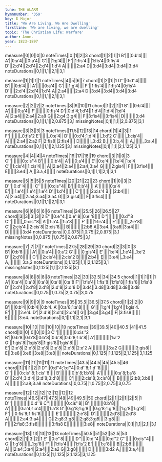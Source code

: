 ```yaml
---
tune: THE ALARM
hymnnumber: '359'
key: D Major
title: 'We Are Living, We Are Dwelling'
firstline: 'We are living, we are dwelling'
topic: 'The Christian Life: Warfare'
author: Anon.
year: 1823-1897
---
```

measure||0||0||0||0
noteTimes||0||1||2||3
chord||1||2||1||1
B'||||0:b'4||||
A'||0:a'4||||0:a'4||
G'||||1:g'4||||
F'||1:fis'4||||1:fis'4||0:fis'4
D'||2:d'4||2:d'4||2:d'4||1:d'4
A||||||||2:a4
D||3:d4||3:d4||3:d4||3:d4
noteDurations||0,1||1,1||2,1||3,1

measure||1||1||1||1
noteTimes||4||5||6||7
chord||1||2||1||1
D''||0:d''4||||||
B'||||0:b'4||||
A'||||||0:a'4||
G'||||1:g'4||||
F'||1:fis'4||||1:fis'4||0:fis'4
D'||||2:d'4||2:d'4||1:d'4
A||2:a4||||||2:a4
D||3:d4||3:d4||3:d4||3:d4
noteDurations||0,1||1,1||2,1||3,1

measure||2||2||2||2
noteTimes||8||9||10||11
chord||1||2||1||1
B'||||0:b'4||||
A'||||||0:a'4||
F'||||||||0:fis'4
D'||0:d'4;1:d'4||1:d'4||1:d'4||1:d'4
A||2:a4||||2:a4||2:a8
G||||2:g4;3:g4||||
F||3:fis4||||3:fis4||
D||||||||3:d4
noteDurations||0,1||1,1||2,0.875||3,1
missingNotes||0,1||1,1||2,0.875||3,1

measure||3||3||3||3
noteTimes||11.5||12||13||14
chord||1||4||3||1
F'||||||||_0:fis'2
E'||||||_0:e'4||
D'||||0:d'4;1:d'4||||_1:d'2
C'||||||_1:cis'4||
A||||||2:a4||2:a2
F||2:fis8||2:fis4||||
D||||||||_3:d2
B,||||3:b,4||||
A,||||||_3:a,4||
noteDurations||0,1||1,1||2,1.125||3,1
missingNotes||0,1||1,1||2,1.125||3,1

measure||4||4||4||4
noteTimes||16||17||18||19
chord||3||1||0||3
C''||||||||0:cis''4
B'||||||0:b'4||
A'||||0:a'4||||
E'||0:e'4||||1:e'4||1:e'4
C'||1:cis'4||1:cis'4||||
A||2:a4||2:a4||||2:a4;3:a4
G||||||2:gis4||
F||||3:fis4||||
E||||||3:e4||
A,||3:a,4||||||
noteDurations||0,1||1,1||2,1||3,1

measure||5||5||5||5
noteTimes||20||21||22||23
chord||1||0||3||3
D''||0:d''4||||||
C''||||||0:cis''4||
B'||||0:b'4||||
A'||||||||0:a'4
E'||||1:e'4||1:e'4||1:e'4
D'||1:d'4||||||
C'||||||||2:cis'4
B||||2:b4||||
A||2:a4||||2:a4;3:a4||3:a4
G||||3:gis4||||
F||3:fis4||||||
noteDurations||0,1||1,1||2,1||3,1

measure||6||6||6||6||6
noteTimes||24||25.5||26||26.5||27
chord||3||3||3||3||2
E''||0:e''4.||0:e''8||0:e''8||||
D''||||||||||0:d''8
C''||||||||_0:cis''8||
A'||1:a'4.||1:a'8||||||
F'||||||1:fis'4||||
E'||||||||_2:e'8||
C'||2:cis'4.||2:cis'8||2:cis'8||||
B||||||||||2:b8
A||3:a4.||3:a8||3:a4||||
D||||||||||3:d4
noteDurations||0,0.875||1,0.75||2,0.875||3,1
missingNotes||0,0.875||1,0.75||2,0.875||3,1

measure||7||7||7||7
noteTimes||27.5||28||29||30
chord||2||3||0||3
B'||0:b'8||||||
A'||||0:a'4||||0:a'2
G'||||||0:gis'4||
E'||||1:e'4||_1:e'4||_1:e'2
D'||2:d'8||||||
C'||||2:cis'4||||2:cis'2
B||||||2:b4||
E||||3:e4||_3:e4||
A,||||||||_3:a,2
noteDurations||0,1.125||1,1||2,1.125||3,1
missingNotes||0,1.125||1,1||2,1.125||3,1

measure||8||8||8||8||8
noteTimes||32||33||33.5||34||34.5
chord||1||1||1||1||1
A'||0:a'4||0:a'8||0:a'8||0:a'8||0:a'8
F'||1:fis'4||1:fis'8||1:fis'8||1:fis'8||1:fis'8
D'||2:d'4||2:d'8||2:d'8||2:d'8||2:d'8
D||3:d4||3:d8||3:d8||3:d8||3:d8
noteDurations||0,0.75||1,0.75||2,0.75||3,0.75

measure||9||9||9||9
noteTimes||35||35.5||36.5||37.5
chord||1||2||2||0
B'||||0:b'4||0:b'4||0:b'4.
A'||0:a'8;1:a'8||||||
G'||||1:g'4||1:g'4||1:gis'4.
E'||||||||2:e'4.
D'||2:d'8||2:d'4||2:d'4||
G||||3:g4||3:g4||
F||3:fis8||||||
E||||||||3:e4.
noteDurations||0,1||1,1||2,1||3,1

measure||10||10||10||10||10||10
noteTimes||39||39.5||40||40.5||41||41.5
chord||0||0||0||0||0||3
C''||||||||||||0:cis''2
B'||0:b'8||0:b'8||0:b'8||0:b'8||0:b'8;1:b'8||
A'||||||||||||1:a'2
G'||1:gis'8||1:gis'8||1:gis'8||1:gis'8||||
E'||2:e'8||2:e'8||2:e'8||2:e'8||2:e'8||2:e'2
A||||||||||||3:a2
G||||||||||3:gis8||
E||3:e8||3:e8||3:e8||3:e8||||
noteDurations||0,1.125||1,1.125||2,1.125||3,1.125

measure||11||11||11||11||11
noteTimes||43.5||44.5||45||45.5||46
chord||1||1||1||2||1
D''||0:d''4;1:d''4||0:d''8;1:d''8||||||
C''||||||0:cis''8;1:cis''8||||
B'||||||||0:b'8;1:b'8||
A'||||||||||0:a'8;1:a'8
D'||2:d'4;3:d'4||2:d'8;3:d'8||||||
C'||||||2:cis'8;3:cis'8||||
B||||||||2:b8;3:b8||
A||||||||||2:a8;3:a8
noteDurations||0,0.75||1,0.75||2,0.75||3,0.75

measure||12||12||12||12||12||12||12
noteTimes||46.5||47||47.5||48||49||49.5||50
chord||2||1||2||1||2||5||1
D''||||||||||||||0:d''8
C''||||||||||||0:cis''8||
B'||||||||||0:b'8||||
A'||||||||0:a'4;1:a'4||||||1:a'8
G'||0:g'8;1:g'8||||0:g'8;1:g'8||||1:g'8||1:g'8||
F'||||0:fis'8;1:fis'8||||||||||
E'||||||||||||2:e'8||
D'||||||||||2:d'8||||2:d'8
A||||||||2:a4;3:a4||||||
G||2:g8;3:g8||||2:g8;3:g8||||3:g8||||
F||||2:fis8;3:fis8||||||||||3:fis8
E||||||||||||3:e8||
noteDurations||0,1||1,1||2,1||3,1

measure||13||13||13||13||13
noteTimes||50.5||51||52||52.5||53
chord||2||1||3||2||1
E''||0:e''8||||||||
D''||||0:d''4||||||0:d''2
C''||||||0:cis''4||||
G'||1:g'8||||||_1:g'8||
F'||||1:fis'4||||||1:fis'2
E'||||||1:e'8||||
B||2:b8||||||||
A||||2:a4;3:a4||2:a4||||2:a2
G||3:g8||||||||
D||||||||||3:d2
A,||||||3:a,4||||
noteDurations||0,1.125||1,1.125||2,1.125||3,1.125

